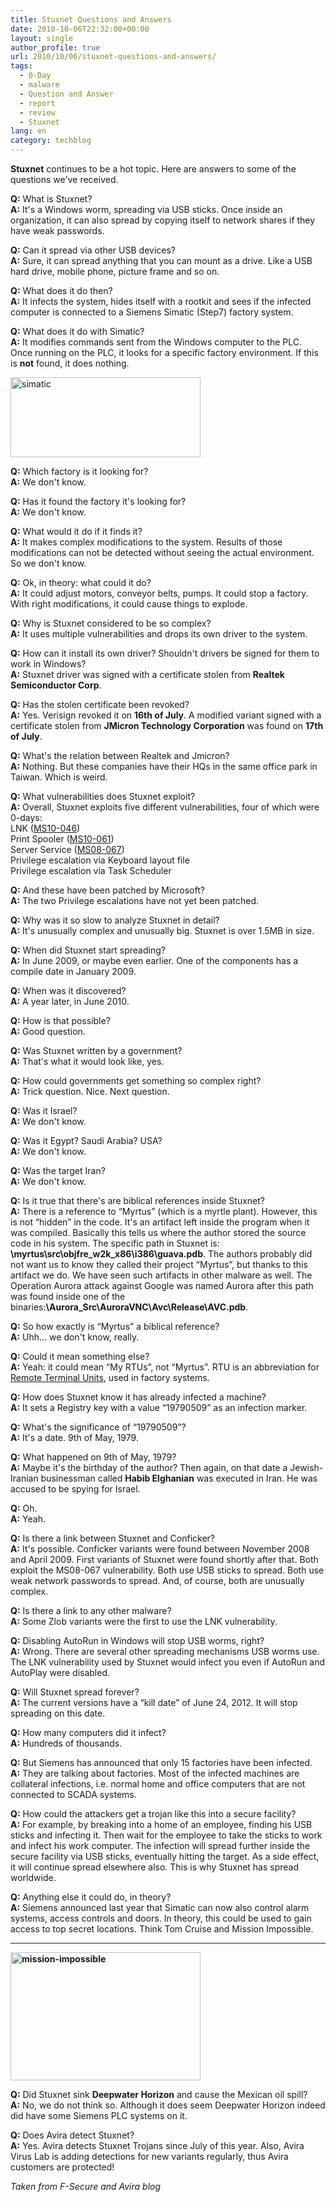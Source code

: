 ```yaml
---
title: Stuxnet Questions and Answers
date: 2010-10-06T22:32:00+00:00
layout: single
author_profile: true
url: 2010/10/06/stuxnet-questions-and-answers/
tags:
  - 0-Day
  - malware
  - Question and Answer
  - report
  - review
  - Stuxnet
lang: en
category: techblog
---
```

**Stuxnet** continues to be a hot topic. Here are answers to some of the questions we've received.

**Q:** What is Stuxnet?  
**A:** It's a Windows worm, spreading via USB sticks. Once inside an organization, it can also spread by copying itself to network shares if they have weak passwords. 

**Q:** Can it spread via other USB devices?  
**A:** Sure, it can spread anything that you can mount as a drive. Like a USB hard drive, mobile phone, picture frame and so on. 

**Q:** What does it do then?  
**A:** It infects the system, hides itself with a rootkit and sees if the infected computer is connected to a Siemens Simatic (Step7) factory system. 

**Q:** What does it do with Simatic?  
**A:** It modifies commands sent from the Windows computer to the PLC. Once running on the PLC, it looks for a specific factory environment. If this is **not** found, it does nothing. 

[<img title="simatic" border="0" alt="simatic" src="http://lh5.ggpht.com/_vaUVXcmC3OI/TKzxW9QBDEI/AAAAAAAACl0/CXuiKvsnc1A/simatic_thumb%5B1%5D.png?imgmax=800" width="304" height="128" />](http://lh6.ggpht.com/_vaUVXcmC3OI/TKzxLi6zuhI/AAAAAAAAClw/5r30llZlu4o/s1600-h/simatic%5B3%5D.png)

**Q:** Which factory is it looking for?  
**A:** We don't know. 

**Q:** Has it found the factory it's looking for?  
**A:** We don't know. 

**Q:** What would it do if it finds it?  
**A:** It makes complex modifications to the system. Results of those modifications can not be detected without seeing the actual environment. So we don't know. 

**Q:** Ok, in theory: what could it do?  
**A:** It could adjust motors, conveyor belts, pumps. It could stop a factory. With right modifications, it could cause things to explode. 

**Q:** Why is Stuxnet considered to be so complex?  
**A:** It uses multiple vulnerabilities and drops its own driver to the system. 

**Q:** How can it install its own driver? Shouldn't drivers be signed for them to work in Windows?  
**A:** Stuxnet driver was signed with a certificate stolen from **Realtek Semiconductor Corp**. 

**Q:** Has the stolen certificate been revoked?  
**A:** Yes. Verisign revoked it on **16th of July**. A modified variant signed with a certificate stolen from **JMicron Technology Corporation** was found on **17th of July**. 

**Q:** What's the relation between Realtek and Jmicron?  
**A:** Nothing. But these companies have their HQs in the same office park in Taiwan. Which is weird. 

**Q:** What vulnerabilities does Stuxnet exploit?  
**A:** Overall, Stuxnet exploits five different vulnerabilities, four of which were 0-days:  
LNK ([MS10-046](http://www.microsoft.com/technet/security/bulletin/ms10-046.mspx))  
Print Spooler ([MS10-061](http://www.microsoft.com/technet/security/bulletin/ms10-061.mspx))  
Server Service ([MS08-067](http://www.microsoft.com/technet/security/bulletin/ms08-067.mspx))  
Privilege escalation via Keyboard layout file  
Privilege escalation via Task Scheduler 

**Q:** And these have been patched by Microsoft?  
**A:** The two Privilege escalations have not yet been patched. 

**Q:** Why was it so slow to analyze Stuxnet in detail?  
**A:** It's unusually complex and unusually big. Stuxnet is over 1.5MB in size. 

**Q:** When did Stuxnet start spreading?  
**A:** In June 2009, or maybe even earlier. One of the components has a compile date in January 2009. 

**Q:** When was it discovered?  
**A:** A year later, in June 2010. 

**Q:** How is that possible?  
**A:** Good question. 

**Q:** Was Stuxnet written by a government?  
**A:** That's what it would look like, yes. 

**Q:** How could governments get something so complex right?  
**A:** Trick question. Nice. Next question. 

**Q:** Was it Israel?  
**A:** We don't know. 

**Q:** Was it Egypt? Saudi Arabia? USA?  
**A:** We don't know. 

**Q:** Was the target Iran?  
**A:** We don't know. 

**Q:** Is it true that there's are biblical references inside Stuxnet?  
**A:** There is a reference to &#8220;Myrtus&#8221; (which is a myrtle plant). However, this is not &#8220;hidden&#8221; in the code. It's an artifact left inside the program when it was compiled. Basically this tells us where the author stored the source code in his system. The specific path in Stuxnet is: **\myrtus\src\objfre\_w2k\_x86\i386\guava.pdb**. The authors probably did not want us to know they called their project &#8220;Myrtus&#8221;, but thanks to this artifact we do. We have seen such artifacts in other malware as well. The Operation Aurora attack against Google was named Aurora after this path was found inside one of the binaries:**\Aurora_Src\AuroraVNC\Avc\Release\AVC.pdb**. 

**Q:** So how exactly is &#8220;Myrtus&#8221; a biblical reference?  
**A:** Uhh… we don't know, really. 

**Q:** Could it mean something else?  
**A:** Yeah: it could mean &#8220;My RTUs&#8221;, not &#8220;Myrtus&#8221;. RTU is an abbreviation for [Remote Terminal Units](http://en.wikipedia.org/wiki/SCADA#Remote_Terminal_Unit_.28RTU.29), used in factory systems. 

**Q:** How does Stuxnet know it has already infected a machine?  
**A:** It sets a Registry key with a value &#8220;19790509&#8221; as an infection marker. 

**Q:** What's the significance of &#8220;19790509&#8221;?  
**A:** It's a date. 9th of May, 1979. 

**Q:** What happened on 9th of May, 1979?  
**A:** Maybe it's the birthday of the author? Then again, on that date a Jewish-Iranian businessman called **Habib Elghanian** was executed in Iran. He was accused to be spying for Israel. 

**Q:** Oh.  
**A:** Yeah. 

**Q:** Is there a link between Stuxnet and Conficker?  
**A:** It's possible. Conficker variants were found between November 2008 and April 2009. First variants of Stuxnet were found shortly after that. Both exploit the MS08-067 vulnerability. Both use USB sticks to spread. Both use weak network passwords to spread. And, of course, both are unusually complex. 

**Q:** Is there a link to any other malware?  
**A:** Some Zlob variants were the first to use the LNK vulnerability. 

**Q:** Disabling AutoRun in Windows will stop USB worms, right?  
**A:** Wrong. There are several other spreading mechanisms USB worms use. The LNK vulnerability used by Stuxnet would infect you even if AutoRun and AutoPlay were disabled. 

**Q:** Will Stuxnet spread forever?  
**A:** The current versions have a &#8220;kill date&#8221; of June 24, 2012. It will stop spreading on this date. 

**Q:** How many computers did it infect?  
**A:** Hundreds of thousands. 

**Q:** But Siemens has announced that only 15 factories have been infected.  
**A:** They are talking about factories. Most of the infected machines are collateral infections, i.e. normal home and office computers that are not connected to SCADA systems. 

**Q:** How could the attackers get a trojan like this into a secure facility?  
**A:** For example, by breaking into a home of an employee, finding his USB sticks and infecting it. Then wait for the employee to take the sticks to work and infect his work computer. The infection will spread further inside the secure facility via USB sticks, eventually hitting the target. As a side effect, it will continue spread elsewhere also. This is why Stuxnet has spread worldwide. 

**Q:** Anything else it could do, in theory?  
**A:** Siemens announced last year that Simatic can now also control alarm systems, access controls and doors. In theory, this could be used to gain access to top secret locations. Think Tom Cruise and Mission Impossible. 

**** 

**[<img title="mission-impossible" border="0" alt="mission-impossible" src="http://lh4.ggpht.com/_vaUVXcmC3OI/TKzx4B_LaVI/AAAAAAAACl8/zCFzoZtHACE/mission-impossible_thumb%5B1%5D.jpg?imgmax=800" width="304" height="205" />](http://lh5.ggpht.com/_vaUVXcmC3OI/TKzxlSKbHaI/AAAAAAAACl4/dASgmrViRyI/s1600-h/mission-impossible%5B3%5D.jpg)**

**Q:** Did Stuxnet sink **Deepwater Horizon** and cause the Mexican oil spill?  
**A:** No, we do not think so. Although it does seem Deepwater Horizon indeed did have some Siemens PLC systems on it. 

**Q:** Does Avira detect Stuxnet?  
**A:** Yes. Avira detects Stuxnet Trojans since July of this year. Also, Avira Virus Lab is adding detections for new variants regularly, thus Avira customers are protected!

_Taken from F-Secure and Avira blog_